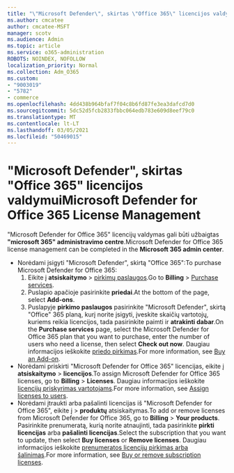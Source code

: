 ```yaml
---
title: "\"Microsoft Defender\", skirtas \"Office 365\" licencijos valdymui"
ms.author: cmcatee
author: cmcatee-MSFT
manager: scotv
ms.audience: Admin
ms.topic: article
ms.service: o365-administration
ROBOTS: NOINDEX, NOFOLLOW
localization_priority: Normal
ms.collection: Adm_O365
ms.custom:
- "9003019"
- "5782"
- commerce
ms.openlocfilehash: 4dd438b964bfaf7f04c8b6fd87fe3ea3dafcd7d0
ms.sourcegitcommit: 5dc52d5fcb2833fbbc064edb783e609d8eef79c0
ms.translationtype: MT
ms.contentlocale: lt-LT
ms.lasthandoff: 03/05/2021
ms.locfileid: "50469015"
---
```

# <a name="microsoft-defender-for-office-365-license-management"></a><span data-ttu-id="47cf4-102">"Microsoft Defender", skirtas "Office 365" licencijos valdymui</span><span class="sxs-lookup"><span data-stu-id="47cf4-102">Microsoft Defender for Office 365 License Management</span></span>

<span data-ttu-id="47cf4-103">"Microsoft Defender for Office 365" licencijų valdymas gali būti užbaigtas  **"microsoft 365" administravimo centre**.</span><span class="sxs-lookup"><span data-stu-id="47cf4-103">Microsoft Defender for Office 365 license management can be completed in the  **Microsoft 365 admin center**.</span></span>

- <span data-ttu-id="47cf4-104">Norėdami įsigyti "Microsoft Defender", skirtą "Office 365":</span><span class="sxs-lookup"><span data-stu-id="47cf4-104">To purchase Microsoft Defender for Office 365:</span></span>
    1. <span data-ttu-id="47cf4-105">Eikite į **atsiskaitymo**  >  [pirkimų paslaugos](https://go.microsoft.com/fwlink/p/?linkid=868433).</span><span class="sxs-lookup"><span data-stu-id="47cf4-105">Go to **Billing** > [Purchase services](https://go.microsoft.com/fwlink/p/?linkid=868433).</span></span>
    2. <span data-ttu-id="47cf4-106">Puslapio apačioje pasirinkite **priedai**.</span><span class="sxs-lookup"><span data-stu-id="47cf4-106">At the bottom of the page, select **Add-ons**.</span></span>
    3. <span data-ttu-id="47cf4-107">Puslapyje **pirkimo paslaugos** pasirinkite "Microsoft Defender", skirtą "Office" 365 planą, kurį norite įsigyti, įveskite skaičių vartotojų, kuriems reikia licencijos, tada pasirinkite paimti ir **atrakinti dabar**.</span><span class="sxs-lookup"><span data-stu-id="47cf4-107">On the **Purchase services** page, select the Microsoft Defender for Office 365 plan that you want to purchase, enter the number of users who need a license, then select **Check out now**.</span></span> <span data-ttu-id="47cf4-108">Daugiau informacijos ieškokite [priedo pirkimas](https://docs.microsoft.com/microsoft-365/commerce/buy-or-edit-an-add-on).</span><span class="sxs-lookup"><span data-stu-id="47cf4-108">For more information, see [Buy an Add-on](https://docs.microsoft.com/microsoft-365/commerce/buy-or-edit-an-add-on).</span></span>
- <span data-ttu-id="47cf4-109">Norėdami priskirti "Microsoft Defender for Office 365" licencijas, eikite į **atsiskaitymo**  >  **licencijos**.</span><span class="sxs-lookup"><span data-stu-id="47cf4-109">To assign Microsoft Defender for Office 365 licenses, go to **Billing** > **Licenses**.</span></span> <span data-ttu-id="47cf4-110">Daugiau informacijos ieškokite [licencijų priskyrimas vartotojams](https://docs.microsoft.com/microsoft-365/admin/manage/assign-licenses-to-users).</span><span class="sxs-lookup"><span data-stu-id="47cf4-110">For more information, see [Assign licenses to users](https://docs.microsoft.com/microsoft-365/admin/manage/assign-licenses-to-users).</span></span>
- <span data-ttu-id="47cf4-111">Norėdami įtraukti arba pašalinti licencijas iš "Microsoft Defender for Office 365", eikite į  >  **produktų** atsiskaitymas.</span><span class="sxs-lookup"><span data-stu-id="47cf4-111">To add or remove licenses from Microsoft Defender for Office 365, go to **Billing** > **Your products**.</span></span> <span data-ttu-id="47cf4-112">Pasirinkite prenumeratą, kurią norite atnaujinti, tada pasirinkite **pirkti licencijas** arba **pašalinti licencijas**.</span><span class="sxs-lookup"><span data-stu-id="47cf4-112">Select the subscription that you want to update, then select **Buy licenses** or **Remove licenses**.</span></span> <span data-ttu-id="47cf4-113">Daugiau informacijos ieškokite [prenumeratos licencijų pirkimas arba šalinimas](https://docs.microsoft.com/microsoft-365/commerce/licenses/buy-licenses).</span><span class="sxs-lookup"><span data-stu-id="47cf4-113">For more information, see [Buy or remove subscription licenses](https://docs.microsoft.com/microsoft-365/commerce/licenses/buy-licenses).</span></span>